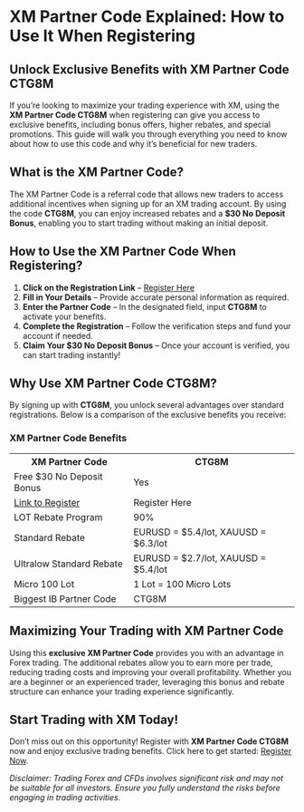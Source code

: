 <h1>XM Partner Code Explained: How to Use It When Registering</h1>
    <h2>Unlock Exclusive Benefits with XM Partner Code CTG8M</h2>
    <p>If you’re looking to maximize your trading experience with XM, using the <strong>XM Partner Code CTG8M</strong> when registering can give you access to exclusive benefits, including bonus offers, higher rebates, and special promotions. This guide will walk you through everything you need to know about how to use this code and why it’s beneficial for new traders.</p>
    <h2>What is the XM Partner Code?</h2>
    <p>The XM Partner Code is a referral code that allows new traders to access additional incentives when signing up for an XM trading account. By using the code <strong>CTG8M</strong>, you can enjoy increased rebates and a <strong>$30 No Deposit Bonus</strong>, enabling you to start trading without making an initial deposit.</p>
    <h2>How to Use the XM Partner Code When Registering?</h2>
    <ol>
        <li><strong>Click on the Registration Link</strong> – <a href="https://affs.click/gC5aB">Register Here</a></li>
        <li><strong>Fill in Your Details</strong> – Provide accurate personal information as required.</li>
        <li><strong>Enter the Partner Code</strong> – In the designated field, input <strong>CTG8M</strong> to activate your benefits.</li>
        <li><strong>Complete the Registration</strong> – Follow the verification steps and fund your account if needed.</li>
        <li><strong>Claim Your $30 No Deposit Bonus</strong> – Once your account is verified, you can start trading instantly!</li>
    </ol>
    <h2>Why Use XM Partner Code CTG8M?</h2>
    <p>By signing up with <strong>CTG8M</strong>, you unlock several advantages over standard registrations. Below is a comparison of the exclusive benefits you receive:</p>
    <h3>XM Partner Code Benefits</h3>
    <table>
        <tr>
            <th>XM Partner Code</th>
            <th>CTG8M</th>
        </tr>
        <tr>
            <td>Free $30 No Deposit Bonus</td>
            <td>Yes</td>
        </tr>
        <tr>
            <td><a href="https://affs.click/gC5aB">Link to Register</a></td>
            <td>Register Here</td>
        </tr>
        <tr>
            <td>LOT Rebate Program</td>
            <td>90%</td>
        </tr>
        <tr>
            <td>Standard Rebate</td>
            <td>EURUSD = $5.4/lot, XAUUSD = $6.3/lot</td>
        </tr>
        <tr>
            <td>Ultralow Standard Rebate</td>
            <td>EURUSD = $2.7/lot, XAUUSD = $5.4/lot</td>
        </tr>
        <tr>
            <td>Micro 100 Lot</td>
            <td>1 Lot = 100 Micro Lots</td>
        </tr>
        <tr>
            <td>Biggest IB Partner Code</td>
            <td>CTG8M</td>
        </tr>
    </table>
    <h2>Maximizing Your Trading with XM Partner Code</h2>
    <p>Using this <strong>exclusive XM Partner Code</strong> provides you with an advantage in Forex trading. The additional rebates allow you to earn more per trade, reducing trading costs and improving your overall profitability. Whether you are a beginner or an experienced trader, leveraging this bonus and rebate structure can enhance your trading experience significantly.</p>
    <h2>Start Trading with XM Today!</h2>
    <p>Don’t miss out on this opportunity! Register with <strong>XM Partner Code CTG8M</strong> now and enjoy exclusive trading benefits. Click here to get started: <a href="https://affs.click/gC5aB">Register Now</a>.</p>
    <p><em>Disclaimer: Trading Forex and CFDs involves significant risk and may not be suitable for all investors. Ensure you fully understand the risks before engaging in trading activities.</em></p>
</body>
</html>
